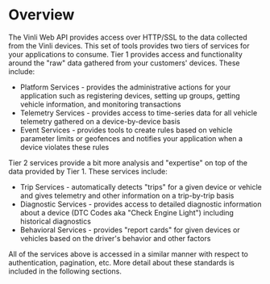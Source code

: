 Overview
========


The Vinli Web API provides access over HTTP/SSL to the data collected from the Vinli devices.  This set of tools provides two tiers of services for your applications to consume.  Tier 1 provides access and functionality around the "raw" data gathered from your customers' devices.  These include:

* Platform Services - provides the administrative actions for your application such as registering devices, setting up groups, getting vehicle information, and monitoring transactions
* Telemetry Services - provides access to time-series data for all vehicle telemetry gathered on a device-by-device basis
* Event Services - provides tools to create rules based on vehicle parameter limits or geofences and notifies your application when a device violates these rules

Tier 2 services provide a bit more analysis and "expertise" on top of the data provided by Tier 1.  These services include:

* Trip Services - automatically detects "trips" for a given device or vehicle and gives telemetry and other information on a trip-by-trip basis
* Diagnostic Services - provides access to detailed diagnostic information about a device (DTC Codes aka "Check Engine Light") including historical diagnostics
* Behavioral Services - provides "report cards" for given devices or vehicles based on the driver's behavior and other factors

All of the services above is accessed in a similar manner with respect to authentication, pagination, etc.  More detail about these standards is included in the following sections.